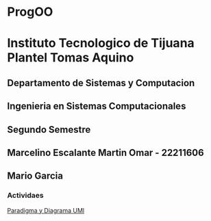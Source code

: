 # ProgOO

# Instituto Tecnologico de Tijuana Plantel Tomas Aquino
## Departamento de Sistemas y Computacion
## Ingenieria en Sistemas Computacionales
## Segundo Semestre
## Marcelino Escalante Martin Omar - 22211606
## Mario Garcia

### Actividaes
[Paradigma y Diagrama UMl](https://github.com/S3dai/ProgOO/tree/main/ParadigmaOO)
